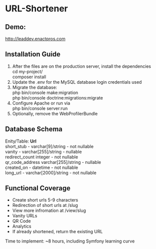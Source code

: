 # URL-Shortener

## Demo:
http://leaddev.enactpros.com

## Installation Guide
1. After the files are on the production server, install the dependencies <br>
cd my-project/  <br>
composer install <br>
2. Update the .env for the MySQL database login credentials used
3. Migrate the database:  <br>
 php bin/console make:migration <br>
 php bin/console doctrine:migrations:migrate <br>
4. Configure Apache or run via  <br>
php bin/console server:run <br>
5. Optionally, remove the WebProfilerBundle

## Database Schema
Enity/Table: **Url** <br>
short_stub  - varchar[9]/string - not nullable <br>
vanity - varchar[255]/string - nullable <br>
redirect_count integer - not nullable <br>
qr_code_address varchar[255]/string - nullable <br>
created_on - datetime - not nullable <br>
long_url - varchar[2000]/string - not nullable <br>

## Functional Coverage
* Create short urls 5-9 characters
* Redirection of short urls at /slug
* View more infromation at /view/slug
* Vanity URLs
* QR Code
* Analytics
* If already shortened, return the existing URL

Time to implement: ~8 hours, including Symfony learning curve
